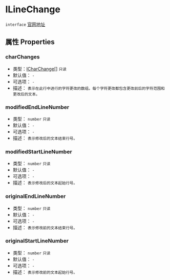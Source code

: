 # ILineChange
`interface` [官网地址](https://microsoft.github.io/monaco-editor/docs.html#interfaces/editor.ILineChange.html)

## 属性 Properties
### charChanges
+ 类型：[ICharChange](ICharChange.md)[] `只读` 
+ 默认值： `-` 
+ 可选项： `-` 
+ 描述： `表示在此行中进行的字符更改的数组。每个字符更改都包含更改前后的字符范围和更改后的文本。` 
### modifiedEndLineNumber
+ 类型： `number`  `只读` 
+ 默认值： `-` 
+ 可选项： `-` 
+ 描述： `表示修改后的文本结束行号。` 
### modifiedStartLineNumber
+ 类型： `number`  `只读` 
+ 默认值： `-` 
+ 可选项： `-` 
+ 描述： `表示修改后的文本起始行号。` 
### originalEndLineNumber
+ 类型： `number`  `只读` 
+ 默认值： `-` 
+ 可选项： `-` 
+ 描述： `表示修改前的文本结束行号。` 
### originalStartLineNumber
+ 类型： `number`  `只读` 
+ 默认值： `-` 
+ 可选项： `-` 
+ 描述： `表示修改前的文本起始行号。` 